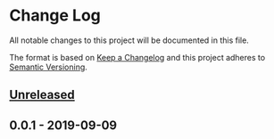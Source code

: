 # Change Log


All notable changes to this project will be documented in this file.

The format is based on [Keep a Changelog](http://keepachangelog.com/en/1.0.0/)
and this project adheres to [Semantic Versioning](http://semver.org/spec/v2.0.0.html).


## [Unreleased]


## 0.0.1 - 2019-09-09


[Unreleased]: https://github.com/sagikazarmark/mga/compare/v0.0.1...HEAD
